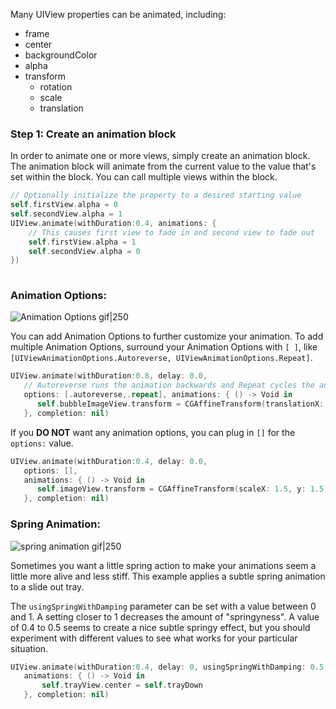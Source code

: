 Many UIView properties can be animated, including:

- frame
- center
- backgroundColor
- alpha
- transform
   - rotation
   - scale
   - translation

### Step 1: Create an animation block

In order to animate one or more views, simply create an animation block. The animation block will animate from the current value to the value that's set within the block. You can call multiple views within the block.

```swift
// Optionally initialize the property to a desired starting value
self.firstView.alpha = 0
self.secondView.alpha = 1
UIView.animate(withDuration:0.4, animations: {
    // This causes first view to fade in and second view to fade out
    self.firstView.alpha = 1
    self.secondView.alpha = 0
})
        
```

### Animation Options:

![Animation Options gif|250](http://i.imgur.com/KJ8QWAv.gif)

You can add Animation Options to further customize your animation. To add multiple Animation Options, surround your Animation Options with `[ ]`, like `[UIViewAnimationOptions.Autoreverse, UIViewAnimationOptions.Repeat]`.

```swift
UIView.animate(withDuration:0.8, delay: 0.0,  
   // Autoreverse runs the animation backwards and Repeat cycles the animation indefinitely. 
   options: [.autoreverse,.repeat], animations: { () -> Void in
      self.bubbleImageView.transform = CGAffineTransform(translationX: 0, y: 10)
   }, completion: nil)
```

If you **DO NOT** want any animation options, you can plug in `[]` for the `options:` value.

```swift
UIView.animate(withDuration:0.4, delay: 0.0,   
   options: [], 
   animations: { () -> Void in
      self.imageView.transform = CGAffineTransform(scaleX: 1.5, y: 1.5)
   }, completion: nil)
```

### Spring Animation:

![spring animation gif|250](http://i.imgur.com/kkG0GXf.gif) 
  
Sometimes you want a little spring action to make your animations seem a little more alive and less stiff. This example applies a subtle spring animation to a slide out tray.

The `usingSpringWithDamping` parameter can be set with a value between 0 and 1. A setting closer to 1 decreases the amount of "springyness". A value of 0.4 to 0.5 seems to create a nice subtle springy effect, but you should experiment with different values to see what works for your particular situation.

```swift
UIView.animate(withDuration:0.4, delay: 0, usingSpringWithDamping: 0.5, initialSpringVelocity: 1, options:[] , 
   animations: { () -> Void in
       self.trayView.center = self.trayDown
   }, completion: nil)
``` 